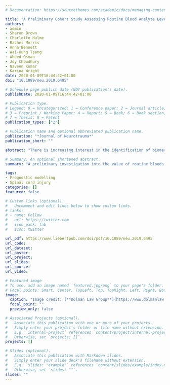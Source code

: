 ```yaml
---
# Documentation: https://sourcethemes.com/academic/docs/managing-content/

title: "A Preliminary Cohort Study Assessing Routine Blood Analyte Levels and Neurological Outcome Following Spinal Cord Injury"
authors:
- admin
- Sharon Brown
- Charlotte Hulme
- Rachel Morris
- Anna Bennett
- Wai-Hung Tsang
- Aheed Osman
- Joy Chowdhury
- Naveen Kumar
- Karina Wright
date: 2020-01-09T16:44:42+01:00
doi: "10.1089/neu.2019.6495"

# Schedule page publish date (NOT publication's date).
publishDate: 2020-01-09T16:44:42+01:00

# Publication type.
# Legend: 0 = Uncategorized; 1 = Conference paper; 2 = Journal article;
# 3 = Preprint / Working Paper; 4 = Report; 5 = Book; 6 = Book section;
# 7 = Thesis; 8 = Patent
publication_types: ["2"]

# Publication name and optional abbreviated publication name.
publication: "*Journal of Neurotrauma*"
publication_short: ""

abstract: "There is increasing interest in the identification of biomarkers that could predict neurological outcome following a spinal cord injury (SCI). Although initial American Spinal Injury Association (ASIA) Impairment Scale (AIS) grade is a good indicator of neurological outcome, for the patient and clinicians, an element of uncertainty remains. This preliminary study aimed to assess the additive potential of routine blood analytes following Principal Component Analysis (PCA) to develop prognostic models for neurological outcome following spinal cord injury. Routine blood and clinical data were collected from SCI patients (n=82) and PCA used to reduce the number of blood analytes into related factors. Outcome neurology was obtained from AIS scores at 3- and 12-months post-injury, with Motor (AIS and Total including all myotomes) and Sensory (AIS, Touch and Pain) being assessed individually. Multiple regression models were created for all outcome measures. Blood analytes relating to 'liver function' and 'acute inflammation and liver function' factors were found to significantly increase prediction of neurological outcome at both 3 months (Touch, Pain and AIS Sensory) and at 1 year (Pain, R^2 increased by 0.025 and Total Motor, R^2 increased by 0.016). For some models 'liver function' and 'acute inflammation and liver function' factors were both significantly predictive with the greatest combined R^2 improvement of 0.043 occurring for 3m Pain prediction.  These preliminary findings support ongoing research into the use of routine blood analytes in the prediction of neurological outcome in SCI patients."

# Summary. An optional shortened abstract.
summary: "A preliminary investigation into the value of routine bloods for prognosis of spinal cord injury"

tags:
- Prognostic modelling
- Spinal cord injury
categories: []
featured: false

# Custom links (optional).
#   Uncomment and edit lines below to show custom links.
# links:
# - name: Follow
#   url: https://twitter.com
#   icon_pack: fab
#   icon: twitter

url_pdf: https://www.liebertpub.com/doi/pdf/10.1089/neu.2019.6495
url_code:
url_dataset:
url_poster:
url_project:
url_slides:
url_source:
url_video:

# Featured image
# To use, add an image named `featured.jpg/png` to your page's folder. 
# Focal points: Smart, Center, TopLeft, Top, TopRight, Left, Right, BottomLeft, Bottom, BottomRight.
image:
  caption: "Image credit: [**Dolman Law Group**](https://www.dolmanlaw.com/st-petersburg-spinal-cord-injuries/)"
  focal_point: ""
  preview_only: false

# Associated Projects (optional).
#   Associate this publication with one or more of your projects.
#   Simply enter your project's folder or file name without extension.
#   E.g. `internal-project` references `content/project/internal-project/index.md`.
#   Otherwise, set `projects: []`.
projects: []

# Slides (optional).
#   Associate this publication with Markdown slides.
#   Simply enter your slide deck's filename without extension.
#   E.g. `slides: "example"` references `content/slides/example/index.md`.
#   Otherwise, set `slides: ""`.
slides: ""
---
```

